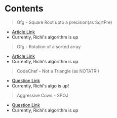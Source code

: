 # Contents


> Gfg - Square Root upto a precision(as SqrtPre)
- [Article Link](https://www.geeksforgeeks.org/find-square-root-number-upto-given-precision-using-binary-search/)
- Currently, Richi's algorithm is up

> Gfg - Rotation of a sorted array
- [Article Link](https://practice.geeksforgeeks.org/problems/rotation/0)
- Currently, Richi's algorithm is up

> CodeChef - Not a Triangle (as NOTATRI)
- [Question Link](https://www.codechef.com/problems/NOTATRI)
- Currently, Richi's algo is up!

> Aggressive Cows - SPOJ
- [Question Link](https://www.spoj.com/problems/AGGRCOW/)
- Currently, Richi's algorithm is up


